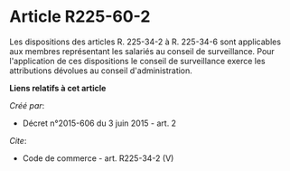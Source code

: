 # Article R225-60-2

Les dispositions des articles R. 225-34-2 à R. 225-34-6 sont applicables aux membres représentant les salariés au conseil de
surveillance. Pour l'application de ces dispositions le conseil de surveillance exerce les attributions dévolues au conseil
d'administration.

**Liens relatifs à cet article**

_Créé par_:

  - Décret n°2015-606 du 3 juin 2015 - art. 2

_Cite_:

  - Code de commerce - art. R225-34-2 (V)
